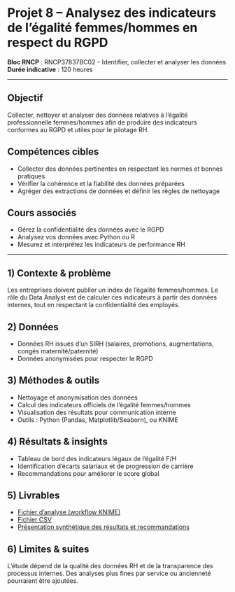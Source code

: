 # Projet 8 – Analysez des indicateurs de l’égalité femmes/hommes en respect du RGPD

**Bloc RNCP** : RNCP37837BC02 – Identifier, collecter et analyser les données  
**Durée indicative** : 120 heures  

---

## Objectif
Collecter, nettoyer et analyser des données relatives à l’égalité professionnelle femmes/hommes afin de produire des indicateurs conformes au RGPD et utiles pour le pilotage RH.

## Compétences cibles
- Collecter des données pertinentes en respectant les normes et bonnes pratiques  
- Vérifier la cohérence et la fiabilité des données préparées  
- Agréger des extractions de données et définir les règles de nettoyage  

## Cours associés
- Gérez la confidentialité des données avec le RGPD  
- Analysez vos données avec Python ou R  
- Mesurez et interprétez les indicateurs de performance RH  

---

## 1) Contexte & problème
Les entreprises doivent publier un index de l’égalité femmes/hommes. Le rôle du Data Analyst est de calculer ces indicateurs à partir des données internes, tout en respectant la confidentialité des employés.

## 2) Données
- Données RH issues d’un SIRH (salaires, promotions, augmentations, congés maternité/paternité)  
- Données anonymisées pour respecter le RGPD  

## 3) Méthodes & outils
- Nettoyage et anonymisation des données  
- Calcul des indicateurs officiels de l’égalité femmes/hommes  
- Visualisation des résultats pour communication interne  
- Outils : Python (Pandas, Matplotlib/Seaborn), ou KNIME  

## 4) Résultats & insights
- Tableau de bord des indicateurs légaux de l’égalité F/H  
- Identification d’écarts salariaux et de progression de carrière  
- Recommandations pour améliorer le score global  

## 5) Livrables
- [Fichier d’analyse (workflow KNIME)](Gwynn_Gabriel_1_workflow_KNIME_022025.knwf)
- [Fichier CSV](Gwynn_Gabriel_2_fichier_csv_022025.csv)   
- [Présentation synthétique des résultats et recommandations](Gwynn_Gabriel_3_support_presentation_022025.pdf)  

## 6) Limites & suites
L’étude dépend de la qualité des données RH et de la transparence des processus internes. Des analyses plus fines par service ou ancienneté pourraient être ajoutées.

